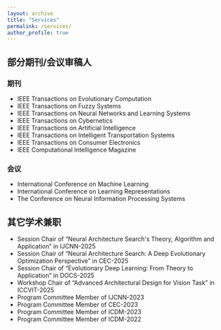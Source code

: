 ```yaml
---
layout: archive
title: "Services"
permalink: /services/
author_profile: true
---
```



## 部分期刊/会议审稿人
### 期刊
* IEEE Transactions on Evolutionary Computation
* IEEE Transactions on Fuzzy Systems
* IEEE Transactions on Neural Networks and Learning Systems
* IEEE Transactions on Cybernetics
* IEEE Transactions on Artificial Intelligence
* IEEE Transactions on Intelligent Transportation Systems
* IEEE Transactions on Consumer Electronics
* IEEE Computational Intelligence Magazine
  
### 会议
* International Conference on Machine Learning
* International Conference on Learning Representations
* The Conference on Neural Information Processing Systems

## 其它学术兼职
* Session Chair of “Neural Architecture Search's Theory, Algorithm and Application” in IJCNN-2025
* Session Chair of “Neural Architecture Search: A Deep Evolutionary Optimization Perspective” in CEC-2025
* Session Chair of “Evolutionary Deep Learning: From Theory to Application” in DOCS-2025
* Workshop Chair of “Advanced Architectural Design for Vision Task” in ICCVIT-2025
* Program Committee Member of IJCNN-2023
* Program Committee Member of CEC-2023
* Program Committee Member of ICDM-2023
* Program Committee Member of ICDM-2022
